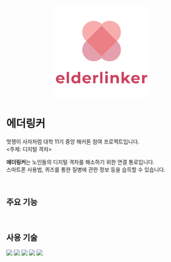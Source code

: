 <p align="center">
    <img src="public/logo.png" width="250"/>
</p>

# 에더링커

멋쟁이 사자처럼 대학 11기 중앙 해커톤 참여 프로젝트입니다.  
<주제: 디지털 격차>  

<strong>에더링커</strong>는 노인들의 디지털 격차를 해소하기 위한 연결 통로입니다.  
스마트폰 사용법, 퀴즈를 통한 질병에 관한 정보 등을 습득할 수 있습니다.

<br>

## 주요 기능

<br>

## 사용 기술

<img src="https://img.shields.io/badge/React-61DAFB?style=flat-square&logo=React&logoColor=white"/> <img src="https://img.shields.io/badge/JavaScript-F7DF1E?style=flat-square&logo=JavaScript&logoColor=white"/> <img src="https://img.shields.io/badge/styled components-DB7093?style=flat-square&logo=styledcomponents&logoColor=white"/>
<img src="https://img.shields.io/badge/Axios-E01B22?style=flat-square"/> <img src="https://img.shields.io/badge/Vercel-000000?style=flat-square&logo=Vercel&logoColor=white"/>

<br>


